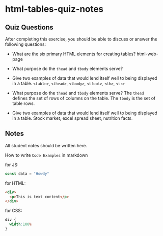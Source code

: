 # html-tables-quiz-notes

## Quiz Questions

After completing this exercise, you should be able to discuss or answer the following questions:

- What are the six primary HTML elements for creating tables?
  html-web-page

- What purpose do the `thead` and `tbody` elements serve?

- Give two examples of data that would lend itself well to being displayed in a table.
  ```<table>```, ```<thead>```, ```<tbody>```, ```<tfoot>```, ```<th>```, ```<tr>```

- What purpose do the `thead` and `tbody` elements serve?
  The `thead` defines the set of rows of columns on the table.
  The `tbody` is the set of table rows.

- Give two examples of data that would lend itself well to being displayed in a table.
  Stock market, excel spread sheet, nutrition facts.

## Notes

All student notes should be written here.


How to write `Code Examples` in markdown

for JS:
```javascript
const data = "Howdy"
```

for HTML:
```html
<div>
  <p>This is text content</p>
</div>
```

for CSS:
```css
div {
  width:100%
}
```
